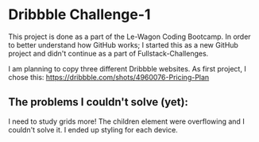 # Dribbble Challenge-1
This project is done as a part of the Le-Wagon Coding Bootcamp. In order to better understand how GitHub works; I started this as a new GitHub project and didn't continue as a part of Fullstack-Challenges.

I am planning to copy three different Dribbble websites. As first project, I chose this: https://dribbble.com/shots/4960076-Pricing-Plan

## The problems I couldn't solve (yet):
I need to study grids more! The children element were overflowing and I couldn't solve it. I ended up styling for each device. 
